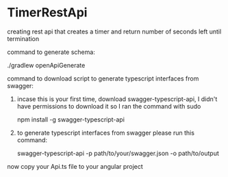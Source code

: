 # TimerRestApi
creating rest api that creates a timer and return number of seconds left until termination

command to generate schema:

./gradlew openApiGenerate

command to download script to generate typescript interfaces from swagger:

1. incase this is your first time, download swagger-typescript-api, I didn't have permissions to download it so I ran the command with sudo


    npm install -g swagger-typescript-api

2. to generate typescript interfaces from swagger please run this command:


    swagger-typescript-api -p path/to/your/swagger.json -o path/to/output

now copy your Api.ts file to your angular project